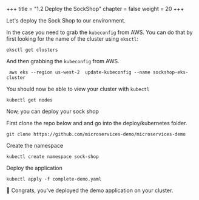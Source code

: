 +++
title = "1.2 Deploy the SockShop"
chapter = false
weight = 20
+++

Let's deploy the Sock Shop to our environment.

In the case you need to grab the `kubeconfig` from AWS. You can do that by first looking for the name of the cluster using `eksctl`:
```
eksctl get clusters
```

And then grabbing the `kubeconfig` from AWS.
```
 aws eks --region us-west-2  update-kubeconfig --name sockshop-eks-cluster
```

You should now be able to view your cluster with `kubectl`

```
kubectl get nodes
```

Now, you can deploy your sock shop

First clone the repo below and and go into the deploy/kubernetes folder.

```
git clone https://github.com/microservices-demo/microservices-demo
```
Create the namespace

```
kubectl create namespace sock-shop
```
Deploy the application

```
kubectl apply -f complete-demo.yaml
```
🎉 Congrats, you've deployed the demo application on your cluster.





